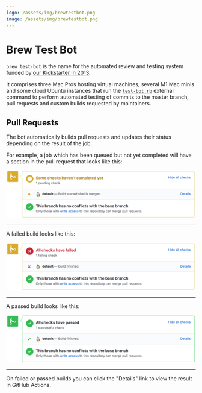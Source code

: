 ```yaml
---
logo: /assets/img/brewtestbot.png
image: /assets/img/brewtestbot.png
---
```


# Brew Test Bot

`brew test-bot` is the name for the automated review and testing system funded by [our Kickstarter in 2013](https://www.kickstarter.com/projects/homebrew/brew-test-bot).

It comprises three Mac Pros hosting virtual machines, several M1 Mac minis and some cloud Ubuntu instances that run the [`test-bot.rb`](https://github.com/Homebrew/homebrew-test-bot) external command to perform automated testing of commits to the master branch, pull requests and custom builds requested by maintainers.

## Pull Requests

The bot automatically builds pull requests and updates their status depending on the result of the job.

For example, a job which has been queued but not yet completed will have a section in the pull request that looks like this:

![Triggered Pull Request](assets/img/docs/brew-test-bot-triggered-pr.png)

---

A failed build looks like this:

![Failed Pull Request](assets/img/docs/brew-test-bot-failed-pr.png)

---

A passed build looks like this:

![Passed Pull Request](assets/img/docs/brew-test-bot-passed-pr.png)

---

On failed or passed builds you can click the "Details" link to view the result in GitHub Actions.
